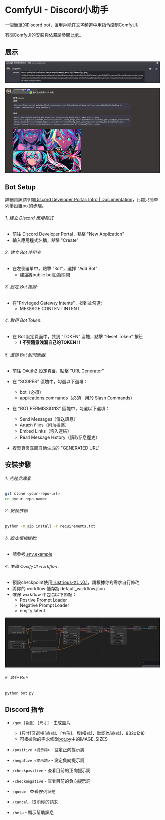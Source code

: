 # ComfyUI - Discord小助手

一個簡單的Discord bot，讓用戶能在文字頻道中用指令控制ComfyUI。

有關ComfyUI的安裝與依賴請參閱[此處](https://github.com/comfyanonymous/ComfyUI)。

## 展示

![pic](.meta/prompt.png)

![pic](.meta/gen.png)

## Bot Setup

詳細資訊請參閱[Discord Developer Portal: Intro | Documentation](https://discord.com/developers/docs/intro)，此處只簡單列舉設置bot的步驟。

###### 1. 建立 Discord 應用程式
* 前往 Discord Developer Portal，點擊 "New Application"
* 輸入應用程式名稱，點擊 "Create"

###### 2. 建立 Bot 使用者
* 在左側選單中，點擊 "Bot"，選擇 "Add Bot" 
    * 建議將public bot設為關閉

###### 3. 設定 Bot 權限:
* 在"Privileged Gateway Intents"，找到並勾選:
    * MESSAGE CONTENT INTENT

###### 4. 取得 Bot Token:
* 在 Bot 設定頁面中，找到 "TOKEN" 區塊，點擊 "Reset Token" 按鈕
    * **! 不要隨意洩漏自己的TOKEN !!**

###### 5. 邀請 Bot 到伺服器:
* 前往 OAuth2 設定頁面，點擊 "URL Generator"

* 在 "SCOPES" 區塊中，勾選以下選項：
    * bot（必須）
    * applications.commands（必須，用於 Slash Commands）
* 在 "BOT PERMISSIONS" 區塊中，勾選以下選項：
    * Send Messages（傳送訊息）
    * Attach Files（附加檔案）
    * Embed Links（嵌入連結）
    * Read Message History（讀取訊息歷史）

* 複製頁面底部自動生成的 "GENERATED URL"

## 安裝步驟

###### 1. 克隆此專案
```bash
git clone <your-repo-url>
cd <your-repo-name>
```

###### 2. 安裝依賴:
```bash
python -m pip install -r requirements.txt
```

###### 3. 設定環境變數:
* 請參考[.env.example](.env.example)

###### 4. 準備 ComfyUI workflow:
* 預設checkpoint使用[Illustrious-XL v0.1](https://civitai.com/models/795765?modelVersionId=889818)，請根據你的需求自行修改
* 將你的 workflow 儲存為 default_workflow.json
* 確保 workflow 中包含以下節點：
    * Positive Prompt Loader
    * Negative Prompt Loader
    * empty latent

![pic](.meta/default_workflow_screenshot.png)

###### 5. 執行 Bot:
```bash
python bot.py
```

## Discord 指令

* `/gen [數量] [尺寸]` - 生成圖片
    * [尺寸]可選擇[直式]、[方形]、與[橫式]，默認為[直式]，832x1216
    * 可根據你的需求修改[bot.py](bot.py)中的IMAGE_SIZES

* `/positive <提示詞>` - 設定正向提示詞
* `/negative <提示詞>` - 設定負向提示詞
* `/checkpositive` - 查看目前的正向提示詞
* `/checknegative` - 查看目前的負向提示詞
* `/queue` - 查看佇列狀態
* `/cancel` - 取消你的請求
* `/help` - 顯示幫助訊息